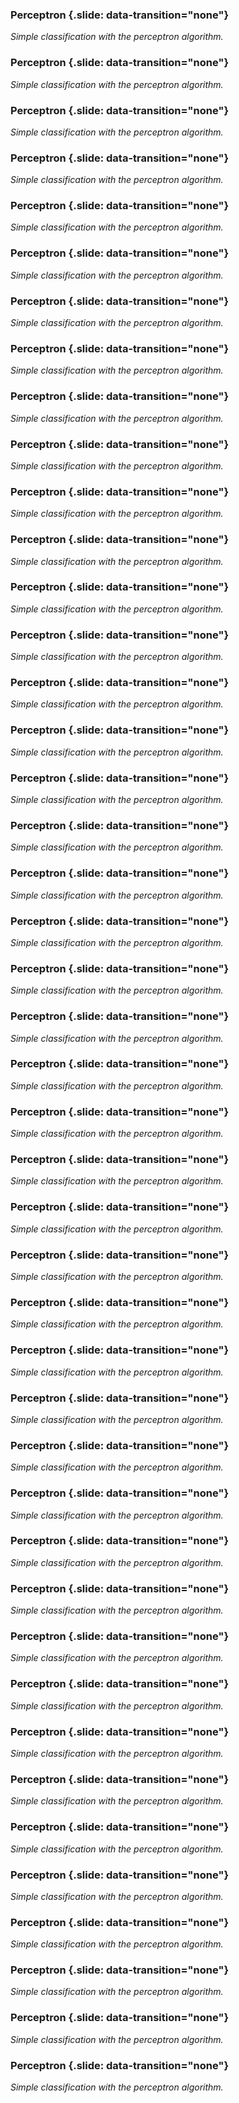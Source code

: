 ### Perceptron {.slide: data-transition="none"}

<object class="svgplot" data="../slides/diagrams/perceptron/perceptron001.svg"></object>

*Simple classification with the perceptron algorithm.*

### Perceptron {.slide: data-transition="none"}

<object class="svgplot" data="../slides/diagrams/perceptron/perceptron002.svg"></object>

*Simple classification with the perceptron algorithm.*

### Perceptron {.slide: data-transition="none"}

<object class="svgplot" data="../slides/diagrams/perceptron/perceptron003.svg"></object>

*Simple classification with the perceptron algorithm.*

### Perceptron {.slide: data-transition="none"}

<object class="svgplot" data="../slides/diagrams/perceptron/perceptron004.svg"></object>

*Simple classification with the perceptron algorithm.*

### Perceptron {.slide: data-transition="none"}

<object class="svgplot" data="../slides/diagrams/perceptron/perceptron005.svg"></object>

*Simple classification with the perceptron algorithm.*

### Perceptron {.slide: data-transition="none"}

<object class="svgplot" data="../slides/diagrams/perceptron/perceptron006.svg"></object>

*Simple classification with the perceptron algorithm.*

### Perceptron {.slide: data-transition="none"}

<object class="svgplot" data="../slides/diagrams/perceptron/perceptron007.svg"></object>

*Simple classification with the perceptron algorithm.*

### Perceptron {.slide: data-transition="none"}

<object class="svgplot" data="../slides/diagrams/perceptron/perceptron008.svg"></object>

*Simple classification with the perceptron algorithm.*

### Perceptron {.slide: data-transition="none"}

<object class="svgplot" data="../slides/diagrams/perceptron/perceptron009.svg"></object>

*Simple classification with the perceptron algorithm.*

### Perceptron {.slide: data-transition="none"}

<object class="svgplot" data="../slides/diagrams/perceptron/perceptron010.svg"></object>

*Simple classification with the perceptron algorithm.*

### Perceptron {.slide: data-transition="none"}

<object class="svgplot" data="../slides/diagrams/perceptron/perceptron011.svg"></object>

*Simple classification with the perceptron algorithm.*

### Perceptron {.slide: data-transition="none"}

<object class="svgplot" data="../slides/diagrams/perceptron/perceptron012.svg"></object>

*Simple classification with the perceptron algorithm.*

### Perceptron {.slide: data-transition="none"}

<object class="svgplot" data="../slides/diagrams/perceptron/perceptron013.svg"></object>

*Simple classification with the perceptron algorithm.*

### Perceptron {.slide: data-transition="none"}

<object class="svgplot" data="../slides/diagrams/perceptron/perceptron014.svg"></object>

*Simple classification with the perceptron algorithm.*

### Perceptron {.slide: data-transition="none"}

<object class="svgplot" data="../slides/diagrams/perceptron/perceptron015.svg"></object>

*Simple classification with the perceptron algorithm.*

### Perceptron {.slide: data-transition="none"}

<object class="svgplot" data="../slides/diagrams/perceptron/perceptron016.svg"></object>

*Simple classification with the perceptron algorithm.*

### Perceptron {.slide: data-transition="none"}

<object class="svgplot" data="../slides/diagrams/perceptron/perceptron017.svg"></object>

*Simple classification with the perceptron algorithm.*

### Perceptron {.slide: data-transition="none"}

<object class="svgplot" data="../slides/diagrams/perceptron/perceptron018.svg"></object>

*Simple classification with the perceptron algorithm.*

### Perceptron {.slide: data-transition="none"}

<object class="svgplot" data="../slides/diagrams/perceptron/perceptron019.svg"></object>

*Simple classification with the perceptron algorithm.*

### Perceptron {.slide: data-transition="none"}

<object class="svgplot" data="../slides/diagrams/perceptron/perceptron020.svg"></object>

*Simple classification with the perceptron algorithm.*

### Perceptron {.slide: data-transition="none"}

<object class="svgplot" data="../slides/diagrams/perceptron/perceptron021.svg"></object>

*Simple classification with the perceptron algorithm.*

### Perceptron {.slide: data-transition="none"}

<object class="svgplot" data="../slides/diagrams/perceptron/perceptron022.svg"></object>

*Simple classification with the perceptron algorithm.*

### Perceptron {.slide: data-transition="none"}

<object class="svgplot" data="../slides/diagrams/perceptron/perceptron023.svg"></object>

*Simple classification with the perceptron algorithm.*

### Perceptron {.slide: data-transition="none"}

<object class="svgplot" data="../slides/diagrams/perceptron/perceptron024.svg"></object>

*Simple classification with the perceptron algorithm.*

### Perceptron {.slide: data-transition="none"}

<object class="svgplot" data="../slides/diagrams/perceptron/perceptron025.svg"></object>

*Simple classification with the perceptron algorithm.*

### Perceptron {.slide: data-transition="none"}

<object class="svgplot" data="../slides/diagrams/perceptron/perceptron026.svg"></object>

*Simple classification with the perceptron algorithm.*

### Perceptron {.slide: data-transition="none"}

<object class="svgplot" data="../slides/diagrams/perceptron/perceptron027.svg"></object>

*Simple classification with the perceptron algorithm.*

### Perceptron {.slide: data-transition="none"}

<object class="svgplot" data="../slides/diagrams/perceptron/perceptron028.svg"></object>

*Simple classification with the perceptron algorithm.*

### Perceptron {.slide: data-transition="none"}

<object class="svgplot" data="../slides/diagrams/perceptron/perceptron029.svg"></object>

*Simple classification with the perceptron algorithm.*

### Perceptron {.slide: data-transition="none"}

<object class="svgplot" data="../slides/diagrams/perceptron/perceptron030.svg"></object>

*Simple classification with the perceptron algorithm.*

### Perceptron {.slide: data-transition="none"}

<object class="svgplot" data="../slides/diagrams/perceptron/perceptron031.svg"></object>

*Simple classification with the perceptron algorithm.*

### Perceptron {.slide: data-transition="none"}

<object class="svgplot" data="../slides/diagrams/perceptron/perceptron032.svg"></object>

*Simple classification with the perceptron algorithm.*

### Perceptron {.slide: data-transition="none"}

<object class="svgplot" data="../slides/diagrams/perceptron/perceptron033.svg"></object>

*Simple classification with the perceptron algorithm.*

### Perceptron {.slide: data-transition="none"}

<object class="svgplot" data="../slides/diagrams/perceptron/perceptron034.svg"></object>

*Simple classification with the perceptron algorithm.*

### Perceptron {.slide: data-transition="none"}

<object class="svgplot" data="../slides/diagrams/perceptron/perceptron035.svg"></object>

*Simple classification with the perceptron algorithm.*

### Perceptron {.slide: data-transition="none"}

<object class="svgplot" data="../slides/diagrams/perceptron/perceptron036.svg"></object>

*Simple classification with the perceptron algorithm.*

### Perceptron {.slide: data-transition="none"}

<object class="svgplot" data="../slides/diagrams/perceptron/perceptron037.svg"></object>

*Simple classification with the perceptron algorithm.*

### Perceptron {.slide: data-transition="none"}

<object class="svgplot" data="../slides/diagrams/perceptron/perceptron038.svg"></object>

*Simple classification with the perceptron algorithm.*

### Perceptron {.slide: data-transition="none"}

<object class="svgplot" data="../slides/diagrams/perceptron/perceptron039.svg"></object>

*Simple classification with the perceptron algorithm.*

### Perceptron {.slide: data-transition="none"}

<object class="svgplot" data="../slides/diagrams/perceptron/perceptron040.svg"></object>

*Simple classification with the perceptron algorithm.*

### Perceptron {.slide: data-transition="none"}

<object class="svgplot" data="../slides/diagrams/perceptron/perceptron041.svg"></object>

*Simple classification with the perceptron algorithm.*

### Perceptron {.slide: data-transition="none"}

<object class="svgplot" data="../slides/diagrams/perceptron/perceptron042.svg"></object>

*Simple classification with the perceptron algorithm.*

### Perceptron {.slide: data-transition="none"}

<object class="svgplot" data="../slides/diagrams/perceptron/perceptron043.svg"></object>

*Simple classification with the perceptron algorithm.*

### Perceptron {.slide: data-transition="none"}

<object class="svgplot" data="../slides/diagrams/perceptron/perceptron044.svg"></object>

*Simple classification with the perceptron algorithm.*


